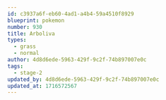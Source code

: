 ```yaml
---
id: c3937a6f-eb60-4ad1-a4b4-59a4510f8929
blueprint: pokemon
number: 930
title: Arboliva
types:
  - grass
  - normal
author: 4d8d6ede-5963-429f-9c2f-74b897007e0c
tags:
  - stage-2
updated_by: 4d8d6ede-5963-429f-9c2f-74b897007e0c
updated_at: 1716572567
---
```

